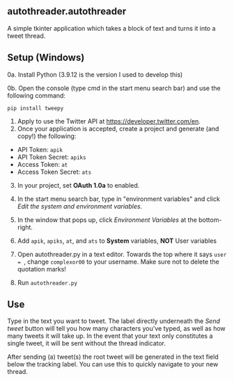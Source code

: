 ## autothreader.autothreader

A simple tkinter application which takes a block of text and turns it into a tweet thread.

## Setup (Windows)

0a. Install Python (3.9.12 is the version I used to develop this)

0b. Open the console (type cmd in the start menu search bar) and use the following command:

```
pip install tweepy
```

1. Apply to use the Twitter API at https://developer.twitter.com/en.
2. Once your application is accepted, create a project and generate (and copy!) the following:

* API Token: `apik`
* API Token Secret: `apiks`
* Access Token: `at`
* Access Token Secret: `ats`

3. In your project, set **OAuth 1.0a** to enabled.

4. In the start menu search bar, type in "environment variables" and click *Edit the system and environment variables*.

5. In the window that pops up, click *Environment Variables* at the bottom-right.

6. Add `apik`, `apiks`, `at`, and `ats` to **System** variables, **NOT** User variables

7. Open autothreader.py in a text editor. Towards the top where it says `user = `, change `complexor00` to your username. Make sure not to delete the quotation marks!

8. Run `autothreader.py`

## Use

Type in the text you want to tweet. The label directly underneath the *Send tweet* button will tell you how many characters you've typed, as well as how many tweets it will take up. In the event that your text only constitutes a single tweet, it will be sent without the thread indicator.

After sending (a) tweet(s) the root tweet will be generated in the text field below the tracking label. You can use this to quickly navigate to your new thread.
